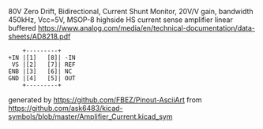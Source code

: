 80V Zero Drift, Bidirectional, Current Shunt Monitor, 20V/V gain, bandwidth 450kHz, Vcc=5V, MSOP-8
highside HS current sense amplifier linear buffered
https://www.analog.com/media/en/technical-documentation/data-sheets/AD8218.pdf


	    +---------+
	+IN |[1]   [8]| -IN
	 VS |[2]   [7]| REF
	ENB |[3]   [6]| NC
	GND |[4]   [5]| OUT
	    +---------+


generated by https://github.com/FBEZ/Pinout-AsciiArt from https://github.com/ask6483/kicad-symbols/blob/master/Amplifier_Current.kicad_sym